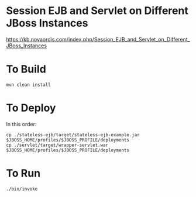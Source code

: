 # Session EJB and Servlet on Different JBoss Instances

https://kb.novaordis.com/index.php/Session_EJB_and_Servlet_on_Different_JBoss_Instances
 
# To Build

````
mvn clean install
````

# To Deploy

In this order:

````
cp ./stateless-ejb/target/stateless-ejb-example.jar $JBOSS_HOME/profiles/$JBOSS_PROFILE/deployments
cp ./servlet/target/wrapper-servlet.war $JBOSS_HOME/profiles/$JBOSS_PROFILE/deployments

````

# To Run

````
./bin/invoke
````
 

